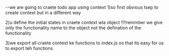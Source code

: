 --we are going to craete todo app using context 
1)so first obvious tsep to create context but in a different way 

2)u define the initial states in craete context wla object !!!!remmber we give only the functionality name to the object not the defination of the functionality 


3)we export all craete context ke functions to index.js os that its easy for us to export teh functions